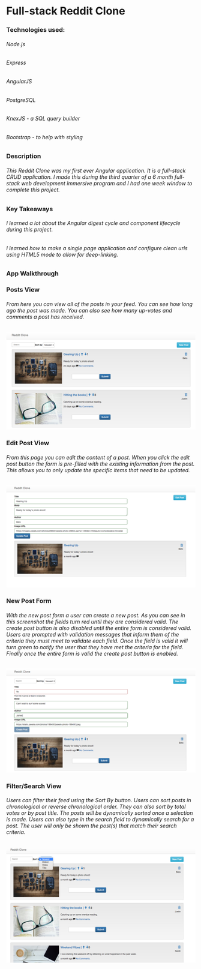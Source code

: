 # Full-stack Reddit Clone

### Technologies used:

###### Node.js
###### Express
###### AngularJS
###### PostgreSQL
###### KnexJS - a SQL query builder
###### Bootstrap - to help with styling

### Description

###### This Reddit Clone was my first ever Angular application. It is a full-stack CRUD application.  I made this during the third quarter of a 6 month full-stack web development immersive program and I had one week window to complete this project.

### Key Takeaways

###### I learned a lot about the Angular digest cycle and component lifecycle during this project.

###### I learned how to make a single page application and configure clean urls using HTML5 mode to allow for deep-linking.  

### App Walkthrough

### Posts View

###### From here you can view all of the posts in your feed.  You can see how long ago the post was made.  You can also see how many up-votes and comments a post has received.  

![App Screenshot](https://github.com/JonDRamer/Angular-PostgreSQL-Reddit-Clone/blob/master/screenshots/Reddit%20Clone.png)

### Edit Post View

###### From this page you can edit the content of a post.  When you click the edit post button the form is pre-filled with the existing information from the post.  This allows you to only update the specific items that need to be updated.

![Edit Page Screenshot](https://github.com/JonDRamer/Angular-PostgreSQL-Reddit-Clone/blob/master/screenshots/Edit%20Post.png)

### New Post Form

###### With the new post form a user can create a new post.  As you can see in this screenshot the fields turn red until they are considered valid.  The create post button is also disabled until the entire form is considered valid.  Users are prompted with validation messages that inform them of the criteria they must meet to validate each field.  Once the field is valid it will turn green to notify the user that they have met the criteria for the field.  Finally once the entire form is valid the create post button is enabled.

![New Post Form Screenshot](https://github.com/JonDRamer/Angular-PostgreSQL-Reddit-Clone/blob/master/screenshots/New%20Post%20Form.png)

### Filter/Search View

###### Users can filter their feed using the Sort By button.  Users can sort  posts in chronological or reverse chronological order.  They can also sort by total votes or by post title.  The posts will be dynamically sorted once a selection is made. Users can also type in the search field to dynamically search for a post.  The user will only be shown the post(s) that match their search criteria.

![Filter Screenshot](https://github.com/JonDRamer/Angular-PostgreSQL-Reddit-Clone/blob/master/screenshots/Filter.png)

